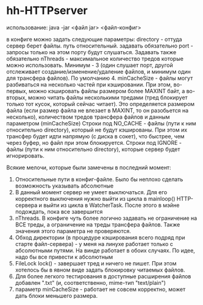 # hh-HTTPserver
использование: java -jar <файл jar> <файл-конфиг>

в конфиге можно задать следующие параметры:
directory - оттуда сервер берет файлы. путь относительный. задавать обязательно
port - запросы только на этом порту будут слушаться. Задавать также обязательно
nThreads - максимальное количество тредов которые можно использовать. Минимум - 3 (один слушает порт, другой отслеживает создание/изменение/удаление файлов, и минимум один для трансфера файлов). По умолчанию 4.
minCacheSize - файлы могут разбиваться на несколько частей при кэшировании. При этом, во-первых, можно кэшировать файлы размером более MAXINT байт, а во-вторых, можно читать файлы несколькими тредами (тред блокирует только тот кусок, который сейчас читает). Это определяется размером файла (если размер файла не влезает в MAXINT, то он разобьется на несколько), количеством тредов трансфера файлов и данным параметром (minCacheSize)
Строки под NO_CACHE - файлы (пути к ним относительно directory), который не будут кэшированы. При этом их трансфер будет идти напрямую (с диска в сокет), что быстрее, чем через буфер, но файл при этом блокируется.
Строки под IGNORE - файлы (пути к ним относительно directory), которые сервер будет игнорировать.

Всякие мелочи, которые были замечены в последний момент:
1) Относительные пути в конфиг-файле. Было бы неплохо сделать возможность указывать абсолютные
2) В данный момент сервер не умеет выключаться. Для его корректного выключения нужно выйти из цикла в mainloop() HTTP-сервера и выйти из цикла в WatcherTask. После этого в мэйне подождать, пока все завершится
3) nThreads. В конфиге чуть более логично задавать не ограничение на ВСЕ треды, а ограничение на треды трансфера файлов. Также значения этого параметра не проверяются.
4) Обход директории (в процедуре кэширования всего подряд при старте файл-сервера) - у меня на линухе работает только с абсолютными путями. На винде работает в обоих случаях. По идее, надо бы все привести к абсолютным
5) FileLock lock() - завершает тред и ничего не пишет. При этом хотелось бы в явном виде задать блокировку читаемых файлов.
6) Для более легкого тестирования в доступные расширения файлов добавлен ".txt" (и, соответственно, mime-тип "text/plain")
7) параметр minCacheSize - работает не совсем корректно, может дать блоки меньшего размера.
